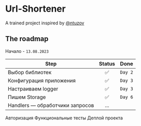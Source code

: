 # Url-Shortener
A trained project inspired by [@ntuzov](https://habr.com/en/companies/selectel/articles/747738/)

## The roadmap

Начало - `13.08.2023`

Step | Status | Done
--- | :---: | ---
Выбор библиотек | ✅ | `Day 2`
Конфигурация приложения | ✅ | `Day 3`
Настраиваем logger | ✅ | `Day 3`
Пишем Storage | ✅ | `Day 6`
Handlers — обработчики запросов | ... |
Авторизация
Функциональные тесты
Деплой проекта